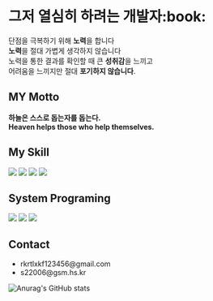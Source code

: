 <h1>그저 열심히 하려는 개발자:book:</h1>
   <p>
       단점을 극복하기 위해 <b>노력</b>을 합니다<br>
       <b>노력</b>을 절대 가볍게 생각하지 않습니다<br>
       노력을 통한 결과를 확인할 때 큰 <b>성취감</b>을 느끼고<br>
   어려움을 느끼지만 절대 <b>포기하지 않습니다</b>.
   </p>
   
<h2>MY Motto</h2>
   
   <b>하늘은 스스로 돕는자를 돕는다.</b><br>
   <b>Heaven helps those who help themselves.</b> 
      

<h2>My Skill</h2>
   <div dislay:flex>
      <img src="https://img.shields.io/badge/html5-E34F26?style=for-the-badge&logo=html5&logoColor=white">    
      <img src="https://img.shields.io/badge/css-1572B6?style=for-the-badge&logo=css3&logoColor=white">
      <img src="https://img.shields.io/badge/javascript-F7DF1E?style=for-the-badge&logo=javascript&logoColor=black">
      <img src="https://img.shields.io/badge/React-61DAFB?style=for-the-badge&logo=React&logoColor=white">
   </div>
   
<h2>System Programing</h2>
   <div display:flex>
      <img src="https://img.shields.io/badge/C-A8B9CC?style=for-the-badge&logo=c&logoColor=white">      
      <img src="https://img.shields.io/badge/Java-007396?style=for-the-badge&logo=OpenJDK&logoColor=white">
      <img src="https://img.shields.io/badge/Python-3776AB?style=for-the-badge&logo=Python&logoColor=white">
   </div>
   
<h2>Contact</h2>
<ul>
 <li>rkrtlxkf123456@gmail.com</li>
 <li>s22006@gsm.hs.kr</li>
</ul> 


![Anurag's GitHub stats](https://github-readme-stats.vercel.app/api?username=kimcherjoung&show_icons=true&theme=radical)
